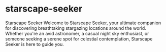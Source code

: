 # starscape-seeker
Starscape Seeker  Welcome to Starscape Seeker, your ultimate companion for discovering breathtaking stargazing locations around the world. Whether you're an avid astronomer, a casual night sky enthusiast, or someone seeking a serene spot for celestial contemplation, Starscape Seeker is here to guide you.
